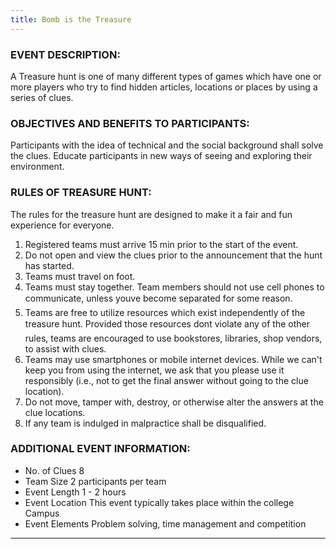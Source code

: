 ```yaml
---
title: Bomb is the Treasure
---
```



### EVENT DESCRIPTION:

A Treasure hunt is one of many different types of games which have one or more players who try to find hidden articles, locations or places by using a series of clues.

### OBJECTIVES AND BENEFITS TO PARTICIPANTS:
Participants with the idea of technical and the social background shall solve the clues. Educate participants in new ways of seeing and exploring their environment.

### RULES OF TREASURE HUNT:
The rules for the treasure hunt are designed to make it a fair and fun experience for everyone.
1. Registered teams must arrive 15 min prior to the start of the event. 
2. Do not open and view the clues prior to the announcement that the hunt has started.
3. Teams must travel on foot.
4. Teams must stay together. Team members should not use cell phones to communicate, unless youve become separated for some reason.
5. Teams are free to utilize resources which exist independently of the treasure hunt. Provided those resources dont violate any of the other rules, teams are encouraged to use bookstores, libraries, shop vendors, to assist with clues.
6. Teams may use smartphones or mobile internet devices. While we can't keep you from using the internet, we ask that you please use it responsibly (i.e., not to get the final answer without going to the clue location).
7. Do not move, tamper with, destroy, or otherwise alter the answers at the clue locations.
8. If any team is indulged in malpractice shall be disqualified.


### ADDITIONAL EVENT INFORMATION:
* No. of Clues 8
* Team Size 2 participants per team
* Event Length 1 - 2 hours
* Event Location This event typically takes place within the college Campus
* Event Elements Problem solving, time management and 
competition




<hr>


<style>
.button {
  display: flex;
  overflow: hidden;

  margin: 10px;
  padding: 12px 12px;

  cursor: pointer;
  user-select: none;
  transition: all 60ms ease-in-out;
  text-align: center;
  white-space: nowrap;
  text-decoration: none !important;
  text-transform: none;
  text-transform: capitalize;

  color: #fff;
  border: 0 none;
  border-radius: 4px;

  font-size: 14px;
  font-weight: 500;
  line-height: 1.3;

  -webkit-appearance: none;
  -moz-appearance:    none;
  appearance:         none;
 
  justify-content: center;
  align-items: center;
  flex: 0 0 160px;

  &:hover {
    transition: all 60ms ease;

    opacity: .85;
  }
  
  &:active {
    transition: all 60ms ease;
    opacity: .75;
  }
  
  &:focus {
    outline: 1px dotted #959595;
    outline-offset: -4px;
  }
}


.button.-regular {
  color: #202129;
  background-color: #edeeee;
  
  &:hover {
    color: #202129;
    background-color: #e1e2e2;
    opacity: 1;
  }
  
  &:active {
    background-color: #d5d6d6;
    opacity: 1;
  }
}
</style>


